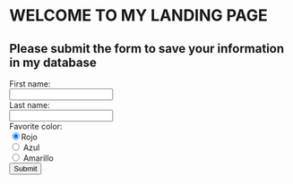 
# WELCOME TO MY LANDING PAGE
<html>
<body>

<div class="container-fluid">
	<div class="row">
		<div class="col-md-12">
			<h2>Please submit the form to save your information in my database</h2>
		</div>
	</div>
	<div class="row">
		<div class="col-md-12">
<form action="/action_page.php">
  First name:<br>
  <input type="text" name="firstname"><br>
  Last name:<br>
  <input type="text" name="lastname"><br>
  Favorite color:<br>
  <input type="radio" name="gender" value="Rojo" checked>Rojo<br>
  <input type="radio" name="gender" value="Azul"> Azul<br>
  <input type="radio" name="gender" value="Amarillo"> Amarillo<br>
  <input type="submit" value="Submit"> 
</form>
		</div>
	</div>
</div>

